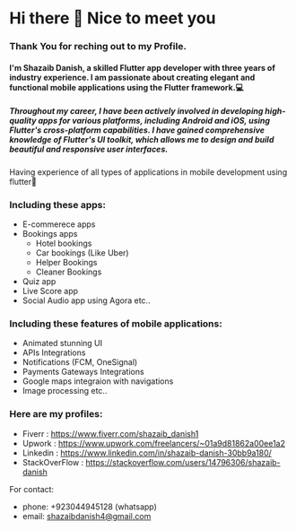 # Hi there 👋 Nice to meet you

### Thank You for reching out to my Profile.                                                                                      

#### I'm Shazaib Danish, a skilled Flutter app developer with three years of industry experience. I am passionate about creating elegant and functional mobile applications using the Flutter framework.💻

##### Throughout my career, I have been actively involved in developing high-quality apps for various platforms, including Android and iOS, using Flutter's cross-platform capabilities. I have gained comprehensive knowledge of Flutter's UI toolkit, which allows me to design and build beautiful and responsive user interfaces.

Having experience of all types of applications in mobile development using flutter📱

   ### Including these apps:

   * E-commerece apps
   * Bookings apps 
     * Hotel bookings
     * Car bookings (Like Uber)
     * Helper Bookings
     * Cleaner Bookings
   * Quiz app
   * Live Score app
   * Social Audio app using Agora etc..

  ### Including these features of mobile applications: 

  * Animated stunning UI
  * APIs Integrations
  * Notifications (FCM, OneSignal)
  * Payments Gateways Integrations
  * Google maps integraion with navigations
  * Image processing etc..


### Here are my profiles:

* Fiverr : https://www.fiverr.com/shazaib_danish1
* Upwork : https://www.upwork.com/freelancers/~01a9d81862a00ee1a2
* Linkedin : https://www.linkedin.com/in/shazaib-danish-30bb9a180/
* StackOverFlow : https://stackoverflow.com/users/14796306/shazaib-danish

For contact: 
* phone: +923044945128 (whatsapp)
* email: shazaibdanish4@gmail.com



